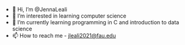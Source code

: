 - 👋 Hi, I’m @JennaLeali
- 👀 I’m interested in learning computer science 
- 🌱 I’m currently learning programming in C and introduction to data science 
- 📫 How to reach me - jleali2021@fau.edu

<!---
JennaLeali/JennaLeali is a ✨ special ✨ repository because its `README.md` (this file) appears on your GitHub profile.
You can click the Preview link to take a look at your changes.
--->
